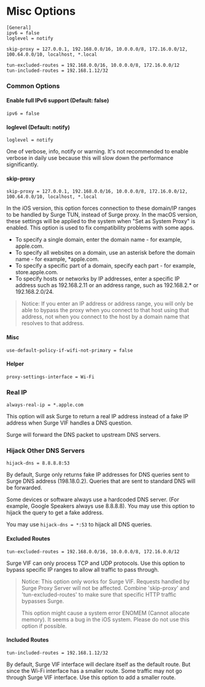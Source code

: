 # Misc Options

```
[General]
ipv6 = false
loglevel = notify

skip-proxy = 127.0.0.1, 192.168.0.0/16, 10.0.0.0/8, 172.16.0.0/12, 100.64.0.0/10, localhost, *.local

tun-excluded-routes = 192.168.0.0/16, 10.0.0.0/8, 172.16.0.0/12
tun-included-routes = 192.168.1.12/32
```

### Common Options

#### Enable full IPv6 support (Default: false)

`ipv6 = false`

#### loglevel (Default: notify)

`loglevel = notify`

One of verbose, info, notify or warning. It's not recommended to enable verbose in daily use because this will slow down the performance significantly.

#### skip-proxy

`skip-proxy = 127.0.0.1, 192.168.0.0/16, 10.0.0.0/8, 172.16.0.0/12, 100.64.0.0/10, localhost, *.local`

In the iOS version, this option forces connection to these domain/IP ranges to be handled by Surge TUN, instead of Surge proxy. In the macOS version, these settings will be applied to the system when "Set as System Proxy" is enabled. This option is used to fix compatibility problems with some apps.

* To specify a single domain, enter the domain name - for example, apple.com.
* To specify all websites on a domain, use an asterisk before the domain name - for example, *apple.com.
* To specify a specific part of a domain, specify each part - for example, store.apple.com.
* To specify hosts or networks by IP addresses, enter a specific IP address such as 192.168.2.11 or an address range, such as 192.168.2.* or 192.168.2.0/24.

> Notice: If you enter an IP address or address range, you will only be able to bypass the proxy when you connect to that host using that address, not when you connect to the host by a domain name that resolves to that address.


#### Misc

```
use-default-policy-if-wifi-not-primary = false
```

#### Helper

```
proxy-settings-interface = Wi-Fi
```

### Real IP

```
always-real-ip = *.apple.com
```

This option will ask Surge to return a real IP address instead of a fake IP address when Surge VIF handles a DNS question.

Surge will forward the DNS packet to upstream DNS servers.

### Hijack Other DNS Servers

`hijack-dns = 8.8.8.8:53`

By default, Surge only returns fake IP addresses for DNS queries sent to Surge DNS address (198.18.0.2). Queries that are sent to standard DNS will be  forwarded.

Some devices or software always use a hardcoded DNS server. (For example, Google Speakers always use 8.8.8.8). You may use this option to hijack the query to get a fake address.

You may use `hijack-dns = *:53` to hijack all DNS queries.

#### Excluded Routes

`tun-excluded-routes = 192.168.0.0/16, 10.0.0.0/8, 172.16.0.0/12`

Surge VIF can only process TCP and UDP protocols. Use this option to bypass specific IP ranges to allow all traffic to pass through.

> Notice: This option only works for Surge VIF. Requests handled by Surge Proxy Server will not be affected. Combine 'skip-proxy' and 'tun-excluded-routes' to make sure that specific HTTP traffic bypasses Surge.
> 
> This option might cause a system error ENOMEM (Cannot allocate memory). It seems a bug in the iOS system. Please do not use this option if possible.

#### Included Routes

`tun-included-routes = 192.168.1.12/32`

By default, Surge VIF interface will declare itself as the default route. But since the Wi-Fi interface has a smaller route. Some traffic may not go through Surge VIF interface. Use this option to add a smaller route.

